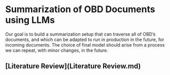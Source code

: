 # Summarization of OBD Documents using LLMs

Our goal is to build a summarization setup that can traverse all of OBD’s documents, and which can be adapted to run in
production in the future, for incoming documents. The choice of final model should arise from a process we can repeat,
with minor changes, in the future.

## [Literature Review](Literature Review.md)

